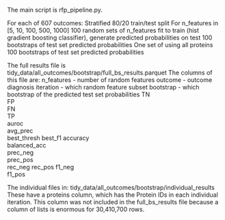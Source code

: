 The main script is rfp_pipeline.py. 

For each of 607 outcomes:
    Stratified 80/20 train/test split
    For n_features in [5, 10, 100, 500, 1000]
        100 random sets of n_features
        fit to train (hist gradient boosting classifier), generate predicted probabilities on test
        100 bootstraps of test set predicted probabilities
    One set of using all proteins
        100 bootstraps of test set predicted probabilities

The full results file is tidy_data/all_outcomes/bootstrap/full_bs_results.parquet
The columns of this file are: 
n_features - number of random features
outcome - outcome diagnosis
iteration - which random feature subset
bootstrap - which bootstrap of the predicted test set probabilities
TN	
FP	
FN	
TP	
auroc	
avg_prec	
best_thresh
best_f1	
accuracy	
balanced_acc	
prec_neg	
prec_pos	
rec_neg	
rec_pos	
f1_neg	
f1_pos

The individual files in: tidy_data/all_outcomes/bootstrap/individual_results
These have a proteins column, which has the Protein IDs in each individual iteration. This column was not included in the full_bs_results file because a column of lists is enormous for 30,410,700 rows.